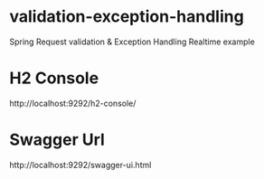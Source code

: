 # validation-exception-handling
Spring Request validation &amp; Exception Handling Realtime example
# H2 Console
http://localhost:9292/h2-console/
# Swagger Url
http://localhost:9292/swagger-ui.html
